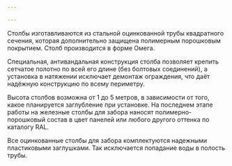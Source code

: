 ```yaml
---

---
```

Столбы изготавливаются из стальной оцинкованной трубы квадратного сечения, которая дополнительно защищена полимерным порошковым покрытием. Столб производится в форме Омега.

Специальная, антивандальная конструкция столба позволяет крепить сетчатое полотно по всей его длине (без болтовых соединений), а установка в натяжении исключает демонтаж ограждения, что даёт надёжную конструкцию по всему периметру.

Высота столбов возможна от 1 до 5 метров, в зависимости от того, какое планируется заглубление при установке. На последнем этапе работы на железные столбы для забора наносят полимерно-порошковый состав в цвет панелей или любого другого оттенка по каталогу RAL.

Все оцинкованные столбы для забора комплектуются надежными пластиковыми заглушками. Так исключается попадание воды в полость трубы.